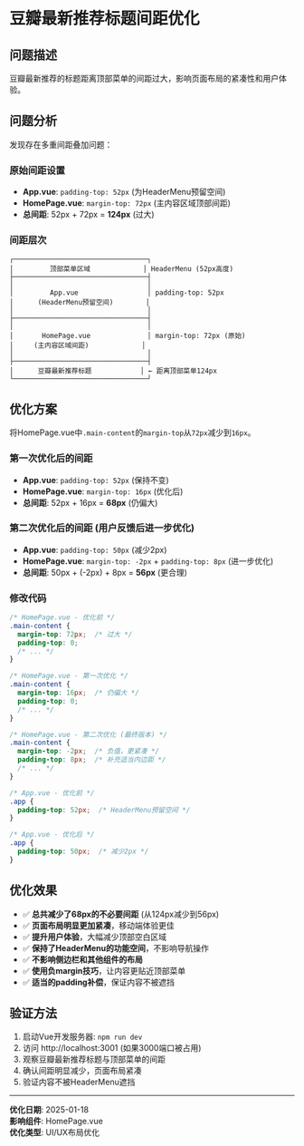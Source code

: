 # 豆瓣最新推荐标题间距优化

## 问题描述
豆瓣最新推荐的标题距离顶部菜单的间距过大，影响页面布局的紧凑性和用户体验。

## 问题分析
发现存在多重间距叠加问题：

### 原始间距设置
- **App.vue**: `padding-top: 52px` (为HeaderMenu预留空间)
- **HomePage.vue**: `margin-top: 72px` (主内容区域顶部间距)
- **总间距**: 52px + 72px = **124px** (过大)

### 间距层次
```
┌─────────────────────────────────┐
│         顶部菜单区域             │ HeaderMenu (52px高度)
├─────────────────────────────────┤
│                                 │
│         App.vue                 │ padding-top: 52px
│      (HeaderMenu预留空间)        │
│                                 │
├─────────────────────────────────┤
│                                 │
│       HomePage.vue              │ margin-top: 72px (原始)
│     (主内容区域间距)             │
│                                 │
├─────────────────────────────────┤
│      豆瓣最新推荐标题            │ ← 距离顶部菜单124px
└─────────────────────────────────┘
```

## 优化方案
将HomePage.vue中`.main-content`的`margin-top`从`72px`减少到`16px`。

### 第一次优化后的间距
- **App.vue**: `padding-top: 52px` (保持不变)
- **HomePage.vue**: `margin-top: 16px` (优化后)
- **总间距**: 52px + 16px = **68px** (仍偏大)

### 第二次优化后的间距 (用户反馈后进一步优化)
- **App.vue**: `padding-top: 50px` (减少2px)
- **HomePage.vue**: `margin-top: -2px` + `padding-top: 8px` (进一步优化)
- **总间距**: 50px + (-2px) + 8px = **56px** (更合理)

### 修改代码
```css
/* HomePage.vue - 优化前 */
.main-content {
  margin-top: 72px;  /* 过大 */
  padding-top: 0;
  /* ... */
}

/* HomePage.vue - 第一次优化 */
.main-content {
  margin-top: 16px;  /* 仍偏大 */
  padding-top: 0;
  /* ... */
}

/* HomePage.vue - 第二次优化 (最终版本) */
.main-content {
  margin-top: -2px;  /* 负值，更紧凑 */
  padding-top: 8px;  /* 补充适当内边距 */
  /* ... */
}

/* App.vue - 优化前 */
.app {
  padding-top: 52px;  /* HeaderMenu预留空间 */
}

/* App.vue - 优化后 */
.app {
  padding-top: 50px;  /* 减少2px */
}
```

## 优化效果
- ✅ **总共减少了68px的不必要间距** (从124px减少到56px)
- ✅ **页面布局明显更加紧凑**，移动端体验更佳
- ✅ **提升用户体验**，大幅减少顶部空白区域
- ✅ **保持了HeaderMenu的功能空间**，不影响导航操作
- ✅ **不影响侧边栏和其他组件的布局**
- ✅ **使用负margin技巧**，让内容更贴近顶部菜单
- ✅ **适当的padding补偿**，保证内容不被遮挡

## 验证方法
1. 启动Vue开发服务器: `npm run dev`
2. 访问 http://localhost:3001 (如果3000端口被占用)
3. 观察豆瓣最新推荐标题与顶部菜单的间距
4. 确认间距明显减少，页面布局紧凑
5. 验证内容不被HeaderMenu遮挡

---
**优化日期**: 2025-01-18  
**影响组件**: HomePage.vue  
**优化类型**: UI/UX布局优化 
